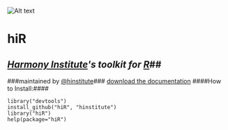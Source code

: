 ![Alt text](http://dl.dropbox.com/u/6535582/HI_Files/hiR/imgs/hidatalab.jpg)
# hiR #
## _[Harmony Institute](http://www.harmony-institute.org/)'s toolkit for [R](http://www.cran.r-project.org/)_##
###maintained by [@hinstitute](http://www.twitter.com/hinstitute)###
[download the documentation](http://github.com/hinstitute/hiR/blob/master/hiR-manual.pdf?raw=true)
####How to Install:####

	library("devtools")
	install_github("hiR", "hinstitute")
	library("hiR")
	help(package="hiR")

